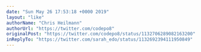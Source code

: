 ```yaml
---
date: "Sun May 26 17:53:18 +0000 2019"
layout: "like"
authorName: "Chris Heilmann"
authorUrl: "https://twitter.com/codepo8"
originalPost: "https://twitter.com/codepo8/status/1132706289082163200"
inReplyTo: "https://twitter.com/sarah_edo/status/1132692394111950849"
---
```

